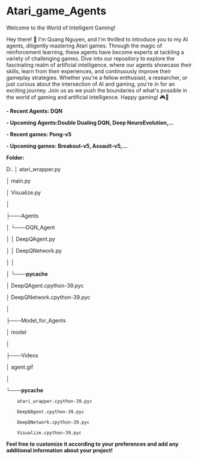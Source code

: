 # Atari_game_Agents
Welcome to the World of Intelligent Gaming!

Hey there! 👋 I'm Quang Nguyen, and I'm thrilled to introduce you to my AI agents, diligently mastering Atari games. Through the magic of reinforcement learning, these agents have become experts at tackling a variety of challenging games. Dive into our repository to explore the fascinating realm of artificial intelligence, where our agents showcase their skills, learn from their experiences, and continuously improve their gameplay strategies. Whether you're a fellow enthusiast, a researcher, or just curious about the intersection of AI and gaming, you're in for an exciting journey. Join us as we push the boundaries of what's possible in the world of gaming and artificial intelligence. Happy gaming! 🎮🤖

**- Recent Agents: DQN** 

**- Upcoming Agents:Double Dualing DQN, Deep NeuroEvolution,...**

**- Recent games: Pong-v5**

**- Upcoming games: Breakout-v5, Assault-v5,...**

**Folder:**

D:.
│   atari_wrapper.py

│   main.py

│   Visualize.py

│

├───Agents

│   └───DQN_Agent

│       │   DeepQAgent.py

│       │   DeepQNetwork.py

│       │

│       └───__pycache__

│               DeepQAgent.cpython-39.pyc

│               DeepQNetwork.cpython-39.pyc

│

├───Model_for_Agents

│       model

│

├───Videos

│       agent.gif

│

└───__pycache__

        atari_wrapper.cpython-39.pyc
        
        DeepQAgent.cpython-39.pyc
        
        DeepQNetwork.cpython-39.pyc
        
        Visualize.cpython-39.pyc

        
**Feel free to customize it according to your preferences and add any additional information about your project!**
